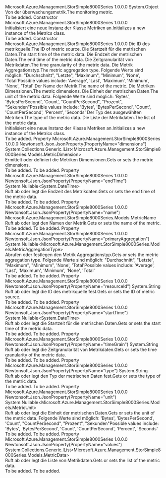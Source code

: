 <Type Name="Metrics" FullName="Microsoft.Azure.Management.StorSimple8000Series.Models.Metrics">
  <TypeSignature Language="C#" Value="public class Metrics" />
  <TypeSignature Language="ILAsm" Value=".class public auto ansi beforefieldinit Metrics extends System.Object" />
  <TypeSignature Language="DocId" Value="T:Microsoft.Azure.Management.StorSimple8000Series.Models.Metrics" />
  <TypeSignature Language="VB.NET" Value="Public Class Metrics" />
  <TypeSignature Language="F#" Value="type Metrics = class" />
  <AssemblyInfo>
    <AssemblyName>Microsoft.Azure.Management.StorSimple8000Series</AssemblyName>
    <AssemblyVersion>1.0.0.0</AssemblyVersion>
  </AssemblyInfo>
  <Base>
    <BaseTypeName>System.Object</BaseTypeName>
  </Base>
  <Interfaces />
  <Docs>
    <summary>
            <span data-ttu-id="54bcc-101">Von der überwachungsmetrik.</span><span class="sxs-lookup"><span data-stu-id="54bcc-101">The monitoring metric.</span></span>
            </summary>
    <remarks>To be added.</remarks>
  </Docs>
  <Members>
    <Member MemberName=".ctor">
      <MemberSignature Language="C#" Value="public Metrics ();" />
      <MemberSignature Language="ILAsm" Value=".method public hidebysig specialname rtspecialname instance void .ctor() cil managed" />
      <MemberSignature Language="DocId" Value="M:Microsoft.Azure.Management.StorSimple8000Series.Models.Metrics.#ctor" />
      <MemberSignature Language="VB.NET" Value="Public Sub New ()" />
      <MemberType>Constructor</MemberType>
      <AssemblyInfo>
        <AssemblyName>Microsoft.Azure.Management.StorSimple8000Series</AssemblyName>
        <AssemblyVersion>1.0.0.0</AssemblyVersion>
      </AssemblyInfo>
      <Parameters />
      <Docs>
        <summary>
            <span data-ttu-id="54bcc-102">Initialisiert eine neue Instanz der Klasse Metriken an.</span><span class="sxs-lookup"><span data-stu-id="54bcc-102">Initializes a new instance of the Metrics class.</span></span>
            </summary>
        <remarks>To be added.</remarks>
      </Docs>
    </Member>
    <Member MemberName=".ctor">
      <MemberSignature Language="C#" Value="public Metrics (string resourceId = null, Nullable&lt;DateTime&gt; startTime = null, Nullable&lt;DateTime&gt; endTime = null, string timeGrain = null, Nullable&lt;Microsoft.Azure.Management.StorSimple8000Series.Models.MetricAggregationType&gt; primaryAggregation = null, Microsoft.Azure.Management.StorSimple8000Series.Models.MetricName name = null, System.Collections.Generic.IList&lt;Microsoft.Azure.Management.StorSimple8000Series.Models.MetricDimension&gt; dimensions = null, Nullable&lt;Microsoft.Azure.Management.StorSimple8000Series.Models.MetricUnit&gt; unit = null, string type = null, System.Collections.Generic.IList&lt;Microsoft.Azure.Management.StorSimple8000Series.Models.MetricData&gt; values = null);" />
      <MemberSignature Language="ILAsm" Value=".method public hidebysig specialname rtspecialname instance void .ctor(string resourceId, valuetype System.Nullable`1&lt;valuetype System.DateTime&gt; startTime, valuetype System.Nullable`1&lt;valuetype System.DateTime&gt; endTime, string timeGrain, valuetype System.Nullable`1&lt;valuetype Microsoft.Azure.Management.StorSimple8000Series.Models.MetricAggregationType&gt; primaryAggregation, class Microsoft.Azure.Management.StorSimple8000Series.Models.MetricName name, class System.Collections.Generic.IList`1&lt;class Microsoft.Azure.Management.StorSimple8000Series.Models.MetricDimension&gt; dimensions, valuetype System.Nullable`1&lt;valuetype Microsoft.Azure.Management.StorSimple8000Series.Models.MetricUnit&gt; unit, string type, class System.Collections.Generic.IList`1&lt;class Microsoft.Azure.Management.StorSimple8000Series.Models.MetricData&gt; values) cil managed" />
      <MemberSignature Language="DocId" Value="M:Microsoft.Azure.Management.StorSimple8000Series.Models.Metrics.#ctor(System.String,System.Nullable{System.DateTime},System.Nullable{System.DateTime},System.String,System.Nullable{Microsoft.Azure.Management.StorSimple8000Series.Models.MetricAggregationType},Microsoft.Azure.Management.StorSimple8000Series.Models.MetricName,System.Collections.Generic.IList{Microsoft.Azure.Management.StorSimple8000Series.Models.MetricDimension},System.Nullable{Microsoft.Azure.Management.StorSimple8000Series.Models.MetricUnit},System.String,System.Collections.Generic.IList{Microsoft.Azure.Management.StorSimple8000Series.Models.MetricData})" />
      <MemberSignature Language="VB.NET" Value="Public Sub New (Optional resourceId As String = null, Optional startTime As Nullable(Of DateTime) = null, Optional endTime As Nullable(Of DateTime) = null, Optional timeGrain As String = null, Optional primaryAggregation As Nullable(Of MetricAggregationType) = null, Optional name As MetricName = null, Optional dimensions As IList(Of MetricDimension) = null, Optional unit As Nullable(Of MetricUnit) = null, Optional type As String = null, Optional values As IList(Of MetricData) = null)" />
      <MemberSignature Language="F#" Value="new Microsoft.Azure.Management.StorSimple8000Series.Models.Metrics : string * Nullable&lt;DateTime&gt; * Nullable&lt;DateTime&gt; * string * Nullable&lt;Microsoft.Azure.Management.StorSimple8000Series.Models.MetricAggregationType&gt; * Microsoft.Azure.Management.StorSimple8000Series.Models.MetricName * System.Collections.Generic.IList&lt;Microsoft.Azure.Management.StorSimple8000Series.Models.MetricDimension&gt; * Nullable&lt;Microsoft.Azure.Management.StorSimple8000Series.Models.MetricUnit&gt; * string * System.Collections.Generic.IList&lt;Microsoft.Azure.Management.StorSimple8000Series.Models.MetricData&gt; -&gt; Microsoft.Azure.Management.StorSimple8000Series.Models.Metrics" Usage="new Microsoft.Azure.Management.StorSimple8000Series.Models.Metrics (resourceId, startTime, endTime, timeGrain, primaryAggregation, name, dimensions, unit, type, values)" />
      <MemberType>Constructor</MemberType>
      <AssemblyInfo>
        <AssemblyName>Microsoft.Azure.Management.StorSimple8000Series</AssemblyName>
        <AssemblyVersion>1.0.0.0</AssemblyVersion>
      </AssemblyInfo>
      <Parameters>
        <Parameter Name="resourceId" Type="System.String" />
        <Parameter Name="startTime" Type="System.Nullable&lt;System.DateTime&gt;" />
        <Parameter Name="endTime" Type="System.Nullable&lt;System.DateTime&gt;" />
        <Parameter Name="timeGrain" Type="System.String" />
        <Parameter Name="primaryAggregation" Type="System.Nullable&lt;Microsoft.Azure.Management.StorSimple8000Series.Models.MetricAggregationType&gt;" />
        <Parameter Name="name" Type="Microsoft.Azure.Management.StorSimple8000Series.Models.MetricName" />
        <Parameter Name="dimensions" Type="System.Collections.Generic.IList&lt;Microsoft.Azure.Management.StorSimple8000Series.Models.MetricDimension&gt;" />
        <Parameter Name="unit" Type="System.Nullable&lt;Microsoft.Azure.Management.StorSimple8000Series.Models.MetricUnit&gt;" />
        <Parameter Name="type" Type="System.String" />
        <Parameter Name="values" Type="System.Collections.Generic.IList&lt;Microsoft.Azure.Management.StorSimple8000Series.Models.MetricData&gt;" />
      </Parameters>
      <Docs>
        <param name="resourceId"><span data-ttu-id="54bcc-103">Die ID des metrikquelle.</span><span class="sxs-lookup"><span data-stu-id="54bcc-103">The ID of metric source.</span></span></param>
        <param name="startTime"><span data-ttu-id="54bcc-104">Die Startzeit für die metrischen Daten.</span><span class="sxs-lookup"><span data-stu-id="54bcc-104">The start time of the metric data.</span></span></param>
        <param name="endTime"><span data-ttu-id="54bcc-105">Die Endzeit der metrischen Daten.</span><span class="sxs-lookup"><span data-stu-id="54bcc-105">The end time of the metric data.</span></span></param>
        <param name="timeGrain"><span data-ttu-id="54bcc-106">Die Zeitgranularität von Metrikdaten.</span><span class="sxs-lookup"><span data-stu-id="54bcc-106">The time granularity of the metric data.</span></span></param>
        <param name="primaryAggregation"><span data-ttu-id="54bcc-107">Die Metrik Aggregationstyp.</span><span class="sxs-lookup"><span data-stu-id="54bcc-107">The metric aggregation type.</span></span>
            <span data-ttu-id="54bcc-108">Folgende Werte sind möglich: "Durchschnitt", "Letzte", "Maximum", "Minimum", 'None', 'Total'</span><span class="sxs-lookup"><span data-stu-id="54bcc-108">Possible values include: 'Average', 'Last', 'Maximum', 'Minimum', 'None', 'Total'</span></span></param>
        <param name="name"><span data-ttu-id="54bcc-109">Der Name der Metrik.</span><span class="sxs-lookup"><span data-stu-id="54bcc-109">The name of the metric.</span></span></param>
        <param name="dimensions"><span data-ttu-id="54bcc-110">Die Metriken Dimensionen.</span><span class="sxs-lookup"><span data-stu-id="54bcc-110">The metric dimensions.</span></span></param>
        <param name="unit"><span data-ttu-id="54bcc-111">Die Einheit der metrischen Daten.</span><span class="sxs-lookup"><span data-stu-id="54bcc-111">The unit of the metric data.</span></span> <span data-ttu-id="54bcc-112">Folgende Werte sind möglich: 'Bytes', 'BytesPerSecond', 'Count', "CountPerSecond", "Prozent", "Sekunden"</span><span class="sxs-lookup"><span data-stu-id="54bcc-112">Possible values include: 'Bytes', 'BytesPerSecond', 'Count', 'CountPerSecond', 'Percent', 'Seconds'</span></span></param>
        <param name="type"><span data-ttu-id="54bcc-113">Der Typ des ausgewählten Metriken.</span><span class="sxs-lookup"><span data-stu-id="54bcc-113">The type of the metric data.</span></span></param>
        <param name="values"><span data-ttu-id="54bcc-114">Die Liste der Metrikdaten.</span><span class="sxs-lookup"><span data-stu-id="54bcc-114">The list of the metric data.</span></span></param>
        <summary>
            <span data-ttu-id="54bcc-115">Initialisiert eine neue Instanz der Klasse Metriken an.</span><span class="sxs-lookup"><span data-stu-id="54bcc-115">Initializes a new instance of the Metrics class.</span></span>
            </summary>
        <remarks>To be added.</remarks>
      </Docs>
    </Member>
    <Member MemberName="Dimensions">
      <MemberSignature Language="C#" Value="public System.Collections.Generic.IList&lt;Microsoft.Azure.Management.StorSimple8000Series.Models.MetricDimension&gt; Dimensions { get; set; }" />
      <MemberSignature Language="ILAsm" Value=".property instance class System.Collections.Generic.IList`1&lt;class Microsoft.Azure.Management.StorSimple8000Series.Models.MetricDimension&gt; Dimensions" />
      <MemberSignature Language="DocId" Value="P:Microsoft.Azure.Management.StorSimple8000Series.Models.Metrics.Dimensions" />
      <MemberSignature Language="VB.NET" Value="Public Property Dimensions As IList(Of MetricDimension)" />
      <MemberSignature Language="F#" Value="member this.Dimensions : System.Collections.Generic.IList&lt;Microsoft.Azure.Management.StorSimple8000Series.Models.MetricDimension&gt; with get, set" Usage="Microsoft.Azure.Management.StorSimple8000Series.Models.Metrics.Dimensions" />
      <MemberType>Property</MemberType>
      <AssemblyInfo>
        <AssemblyName>Microsoft.Azure.Management.StorSimple8000Series</AssemblyName>
        <AssemblyVersion>1.0.0.0</AssemblyVersion>
      </AssemblyInfo>
      <Attributes>
        <Attribute>
          <AttributeName>Newtonsoft.Json.JsonProperty(PropertyName="dimensions")</AttributeName>
        </Attribute>
      </Attributes>
      <ReturnValue>
        <ReturnType>System.Collections.Generic.IList&lt;Microsoft.Azure.Management.StorSimple8000Series.Models.MetricDimension&gt;</ReturnType>
      </ReturnValue>
      <Docs>
        <summary>
            <span data-ttu-id="54bcc-116">Ermittelt oder definiert die Metriken Dimensionen.</span><span class="sxs-lookup"><span data-stu-id="54bcc-116">Gets or sets the metric dimensions.</span></span>
            </summary>
        <value>To be added.</value>
        <remarks>To be added.</remarks>
      </Docs>
    </Member>
    <Member MemberName="EndTime">
      <MemberSignature Language="C#" Value="public Nullable&lt;DateTime&gt; EndTime { get; set; }" />
      <MemberSignature Language="ILAsm" Value=".property instance valuetype System.Nullable`1&lt;valuetype System.DateTime&gt; EndTime" />
      <MemberSignature Language="DocId" Value="P:Microsoft.Azure.Management.StorSimple8000Series.Models.Metrics.EndTime" />
      <MemberSignature Language="VB.NET" Value="Public Property EndTime As Nullable(Of DateTime)" />
      <MemberSignature Language="F#" Value="member this.EndTime : Nullable&lt;DateTime&gt; with get, set" Usage="Microsoft.Azure.Management.StorSimple8000Series.Models.Metrics.EndTime" />
      <MemberType>Property</MemberType>
      <AssemblyInfo>
        <AssemblyName>Microsoft.Azure.Management.StorSimple8000Series</AssemblyName>
        <AssemblyVersion>1.0.0.0</AssemblyVersion>
      </AssemblyInfo>
      <Attributes>
        <Attribute>
          <AttributeName>Newtonsoft.Json.JsonProperty(PropertyName="endTime")</AttributeName>
        </Attribute>
      </Attributes>
      <ReturnValue>
        <ReturnType>System.Nullable&lt;System.DateTime&gt;</ReturnType>
      </ReturnValue>
      <Docs>
        <summary>
            <span data-ttu-id="54bcc-117">Ruft ab oder legt die Endzeit des Metrikdaten.</span><span class="sxs-lookup"><span data-stu-id="54bcc-117">Gets or sets the end time of the metric data.</span></span>
            </summary>
        <value>To be added.</value>
        <remarks>To be added.</remarks>
      </Docs>
    </Member>
    <Member MemberName="Name">
      <MemberSignature Language="C#" Value="public Microsoft.Azure.Management.StorSimple8000Series.Models.MetricName Name { get; set; }" />
      <MemberSignature Language="ILAsm" Value=".property instance class Microsoft.Azure.Management.StorSimple8000Series.Models.MetricName Name" />
      <MemberSignature Language="DocId" Value="P:Microsoft.Azure.Management.StorSimple8000Series.Models.Metrics.Name" />
      <MemberSignature Language="VB.NET" Value="Public Property Name As MetricName" />
      <MemberSignature Language="F#" Value="member this.Name : Microsoft.Azure.Management.StorSimple8000Series.Models.MetricName with get, set" Usage="Microsoft.Azure.Management.StorSimple8000Series.Models.Metrics.Name" />
      <MemberType>Property</MemberType>
      <AssemblyInfo>
        <AssemblyName>Microsoft.Azure.Management.StorSimple8000Series</AssemblyName>
        <AssemblyVersion>1.0.0.0</AssemblyVersion>
      </AssemblyInfo>
      <Attributes>
        <Attribute>
          <AttributeName>Newtonsoft.Json.JsonProperty(PropertyName="name")</AttributeName>
        </Attribute>
      </Attributes>
      <ReturnValue>
        <ReturnType>Microsoft.Azure.Management.StorSimple8000Series.Models.MetricName</ReturnType>
      </ReturnValue>
      <Docs>
        <summary>
            <span data-ttu-id="54bcc-118">Ruft ab oder legt den Namen der Metrik.</span><span class="sxs-lookup"><span data-stu-id="54bcc-118">Gets or sets the name of the metric.</span></span>
            </summary>
        <value>To be added.</value>
        <remarks>To be added.</remarks>
      </Docs>
    </Member>
    <Member MemberName="PrimaryAggregation">
      <MemberSignature Language="C#" Value="public Nullable&lt;Microsoft.Azure.Management.StorSimple8000Series.Models.MetricAggregationType&gt; PrimaryAggregation { get; set; }" />
      <MemberSignature Language="ILAsm" Value=".property instance valuetype System.Nullable`1&lt;valuetype Microsoft.Azure.Management.StorSimple8000Series.Models.MetricAggregationType&gt; PrimaryAggregation" />
      <MemberSignature Language="DocId" Value="P:Microsoft.Azure.Management.StorSimple8000Series.Models.Metrics.PrimaryAggregation" />
      <MemberSignature Language="VB.NET" Value="Public Property PrimaryAggregation As Nullable(Of MetricAggregationType)" />
      <MemberSignature Language="F#" Value="member this.PrimaryAggregation : Nullable&lt;Microsoft.Azure.Management.StorSimple8000Series.Models.MetricAggregationType&gt; with get, set" Usage="Microsoft.Azure.Management.StorSimple8000Series.Models.Metrics.PrimaryAggregation" />
      <MemberType>Property</MemberType>
      <AssemblyInfo>
        <AssemblyName>Microsoft.Azure.Management.StorSimple8000Series</AssemblyName>
        <AssemblyVersion>1.0.0.0</AssemblyVersion>
      </AssemblyInfo>
      <Attributes>
        <Attribute>
          <AttributeName>Newtonsoft.Json.JsonProperty(PropertyName="primaryAggregation")</AttributeName>
        </Attribute>
      </Attributes>
      <ReturnValue>
        <ReturnType>System.Nullable&lt;Microsoft.Azure.Management.StorSimple8000Series.Models.MetricAggregationType&gt;</ReturnType>
      </ReturnValue>
      <Docs>
        <summary>
            <span data-ttu-id="54bcc-119">Abrufen oder festlegen den Metrik Aggregationstyp.</span><span class="sxs-lookup"><span data-stu-id="54bcc-119">Gets or sets the metric aggregation type.</span></span> <span data-ttu-id="54bcc-120">Folgende Werte sind möglich: "Durchschnitt", "Letzte", "Maximum", "Minimum", 'None', 'Total'</span><span class="sxs-lookup"><span data-stu-id="54bcc-120">Possible values include: 'Average', 'Last', 'Maximum', 'Minimum', 'None', 'Total'</span></span>
            </summary>
        <value>To be added.</value>
        <remarks>To be added.</remarks>
      </Docs>
    </Member>
    <Member MemberName="ResourceId">
      <MemberSignature Language="C#" Value="public string ResourceId { get; set; }" />
      <MemberSignature Language="ILAsm" Value=".property instance string ResourceId" />
      <MemberSignature Language="DocId" Value="P:Microsoft.Azure.Management.StorSimple8000Series.Models.Metrics.ResourceId" />
      <MemberSignature Language="VB.NET" Value="Public Property ResourceId As String" />
      <MemberSignature Language="F#" Value="member this.ResourceId : string with get, set" Usage="Microsoft.Azure.Management.StorSimple8000Series.Models.Metrics.ResourceId" />
      <MemberType>Property</MemberType>
      <AssemblyInfo>
        <AssemblyName>Microsoft.Azure.Management.StorSimple8000Series</AssemblyName>
        <AssemblyVersion>1.0.0.0</AssemblyVersion>
      </AssemblyInfo>
      <Attributes>
        <Attribute>
          <AttributeName>Newtonsoft.Json.JsonProperty(PropertyName="resourceId")</AttributeName>
        </Attribute>
      </Attributes>
      <ReturnValue>
        <ReturnType>System.String</ReturnType>
      </ReturnValue>
      <Docs>
        <summary>
            <span data-ttu-id="54bcc-121">Ruft ab oder legt die ID des metrikquelle fest.</span><span class="sxs-lookup"><span data-stu-id="54bcc-121">Gets or sets the ID of metric source.</span></span>
            </summary>
        <value>To be added.</value>
        <remarks>To be added.</remarks>
      </Docs>
    </Member>
    <Member MemberName="StartTime">
      <MemberSignature Language="C#" Value="public Nullable&lt;DateTime&gt; StartTime { get; set; }" />
      <MemberSignature Language="ILAsm" Value=".property instance valuetype System.Nullable`1&lt;valuetype System.DateTime&gt; StartTime" />
      <MemberSignature Language="DocId" Value="P:Microsoft.Azure.Management.StorSimple8000Series.Models.Metrics.StartTime" />
      <MemberSignature Language="VB.NET" Value="Public Property StartTime As Nullable(Of DateTime)" />
      <MemberSignature Language="F#" Value="member this.StartTime : Nullable&lt;DateTime&gt; with get, set" Usage="Microsoft.Azure.Management.StorSimple8000Series.Models.Metrics.StartTime" />
      <MemberType>Property</MemberType>
      <AssemblyInfo>
        <AssemblyName>Microsoft.Azure.Management.StorSimple8000Series</AssemblyName>
        <AssemblyVersion>1.0.0.0</AssemblyVersion>
      </AssemblyInfo>
      <Attributes>
        <Attribute>
          <AttributeName>Newtonsoft.Json.JsonProperty(PropertyName="startTime")</AttributeName>
        </Attribute>
      </Attributes>
      <ReturnValue>
        <ReturnType>System.Nullable&lt;System.DateTime&gt;</ReturnType>
      </ReturnValue>
      <Docs>
        <summary>
            <span data-ttu-id="54bcc-122">Ruft ab oder legt die Startzeit für die metrischen Daten.</span><span class="sxs-lookup"><span data-stu-id="54bcc-122">Gets or sets the start time of the metric data.</span></span>
            </summary>
        <value>To be added.</value>
        <remarks>To be added.</remarks>
      </Docs>
    </Member>
    <Member MemberName="TimeGrain">
      <MemberSignature Language="C#" Value="public string TimeGrain { get; set; }" />
      <MemberSignature Language="ILAsm" Value=".property instance string TimeGrain" />
      <MemberSignature Language="DocId" Value="P:Microsoft.Azure.Management.StorSimple8000Series.Models.Metrics.TimeGrain" />
      <MemberSignature Language="VB.NET" Value="Public Property TimeGrain As String" />
      <MemberSignature Language="F#" Value="member this.TimeGrain : string with get, set" Usage="Microsoft.Azure.Management.StorSimple8000Series.Models.Metrics.TimeGrain" />
      <MemberType>Property</MemberType>
      <AssemblyInfo>
        <AssemblyName>Microsoft.Azure.Management.StorSimple8000Series</AssemblyName>
        <AssemblyVersion>1.0.0.0</AssemblyVersion>
      </AssemblyInfo>
      <Attributes>
        <Attribute>
          <AttributeName>Newtonsoft.Json.JsonProperty(PropertyName="timeGrain")</AttributeName>
        </Attribute>
      </Attributes>
      <ReturnValue>
        <ReturnType>System.String</ReturnType>
      </ReturnValue>
      <Docs>
        <summary>
            <span data-ttu-id="54bcc-123">Ruft ab oder legt die Zeitgranularität von Metrikdaten.</span><span class="sxs-lookup"><span data-stu-id="54bcc-123">Gets or sets the time granularity of the metric data.</span></span>
            </summary>
        <value>To be added.</value>
        <remarks>To be added.</remarks>
      </Docs>
    </Member>
    <Member MemberName="Type">
      <MemberSignature Language="C#" Value="public string Type { get; set; }" />
      <MemberSignature Language="ILAsm" Value=".property instance string Type" />
      <MemberSignature Language="DocId" Value="P:Microsoft.Azure.Management.StorSimple8000Series.Models.Metrics.Type" />
      <MemberSignature Language="VB.NET" Value="Public Property Type As String" />
      <MemberSignature Language="F#" Value="member this.Type : string with get, set" Usage="Microsoft.Azure.Management.StorSimple8000Series.Models.Metrics.Type" />
      <MemberType>Property</MemberType>
      <AssemblyInfo>
        <AssemblyName>Microsoft.Azure.Management.StorSimple8000Series</AssemblyName>
        <AssemblyVersion>1.0.0.0</AssemblyVersion>
      </AssemblyInfo>
      <Attributes>
        <Attribute>
          <AttributeName>Newtonsoft.Json.JsonProperty(PropertyName="type")</AttributeName>
        </Attribute>
      </Attributes>
      <ReturnValue>
        <ReturnType>System.String</ReturnType>
      </ReturnValue>
      <Docs>
        <summary>
            <span data-ttu-id="54bcc-124">Ruft ab oder legt den Typ der metrischen Daten fest.</span><span class="sxs-lookup"><span data-stu-id="54bcc-124">Gets or sets the type of the metric data.</span></span>
            </summary>
        <value>To be added.</value>
        <remarks>To be added.</remarks>
      </Docs>
    </Member>
    <Member MemberName="Unit">
      <MemberSignature Language="C#" Value="public Nullable&lt;Microsoft.Azure.Management.StorSimple8000Series.Models.MetricUnit&gt; Unit { get; set; }" />
      <MemberSignature Language="ILAsm" Value=".property instance valuetype System.Nullable`1&lt;valuetype Microsoft.Azure.Management.StorSimple8000Series.Models.MetricUnit&gt; Unit" />
      <MemberSignature Language="DocId" Value="P:Microsoft.Azure.Management.StorSimple8000Series.Models.Metrics.Unit" />
      <MemberSignature Language="VB.NET" Value="Public Property Unit As Nullable(Of MetricUnit)" />
      <MemberSignature Language="F#" Value="member this.Unit : Nullable&lt;Microsoft.Azure.Management.StorSimple8000Series.Models.MetricUnit&gt; with get, set" Usage="Microsoft.Azure.Management.StorSimple8000Series.Models.Metrics.Unit" />
      <MemberType>Property</MemberType>
      <AssemblyInfo>
        <AssemblyName>Microsoft.Azure.Management.StorSimple8000Series</AssemblyName>
        <AssemblyVersion>1.0.0.0</AssemblyVersion>
      </AssemblyInfo>
      <Attributes>
        <Attribute>
          <AttributeName>Newtonsoft.Json.JsonProperty(PropertyName="unit")</AttributeName>
        </Attribute>
      </Attributes>
      <ReturnValue>
        <ReturnType>System.Nullable&lt;Microsoft.Azure.Management.StorSimple8000Series.Models.MetricUnit&gt;</ReturnType>
      </ReturnValue>
      <Docs>
        <summary>
            <span data-ttu-id="54bcc-125">Ruft ab oder legt die Einheit der metrischen Daten.</span><span class="sxs-lookup"><span data-stu-id="54bcc-125">Gets or sets the unit of the metric data.</span></span> <span data-ttu-id="54bcc-126">Folgende Werte sind möglich: 'Bytes', 'BytesPerSecond', 'Count', "CountPerSecond", "Prozent", "Sekunden"</span><span class="sxs-lookup"><span data-stu-id="54bcc-126">Possible values include: 'Bytes', 'BytesPerSecond', 'Count', 'CountPerSecond', 'Percent', 'Seconds'</span></span>
            </summary>
        <value>To be added.</value>
        <remarks>To be added.</remarks>
      </Docs>
    </Member>
    <Member MemberName="Values">
      <MemberSignature Language="C#" Value="public System.Collections.Generic.IList&lt;Microsoft.Azure.Management.StorSimple8000Series.Models.MetricData&gt; Values { get; set; }" />
      <MemberSignature Language="ILAsm" Value=".property instance class System.Collections.Generic.IList`1&lt;class Microsoft.Azure.Management.StorSimple8000Series.Models.MetricData&gt; Values" />
      <MemberSignature Language="DocId" Value="P:Microsoft.Azure.Management.StorSimple8000Series.Models.Metrics.Values" />
      <MemberSignature Language="VB.NET" Value="Public Property Values As IList(Of MetricData)" />
      <MemberSignature Language="F#" Value="member this.Values : System.Collections.Generic.IList&lt;Microsoft.Azure.Management.StorSimple8000Series.Models.MetricData&gt; with get, set" Usage="Microsoft.Azure.Management.StorSimple8000Series.Models.Metrics.Values" />
      <MemberType>Property</MemberType>
      <AssemblyInfo>
        <AssemblyName>Microsoft.Azure.Management.StorSimple8000Series</AssemblyName>
        <AssemblyVersion>1.0.0.0</AssemblyVersion>
      </AssemblyInfo>
      <Attributes>
        <Attribute>
          <AttributeName>Newtonsoft.Json.JsonProperty(PropertyName="values")</AttributeName>
        </Attribute>
      </Attributes>
      <ReturnValue>
        <ReturnType>System.Collections.Generic.IList&lt;Microsoft.Azure.Management.StorSimple8000Series.Models.MetricData&gt;</ReturnType>
      </ReturnValue>
      <Docs>
        <summary>
            <span data-ttu-id="54bcc-127">Ruft ab oder legt die Liste von Metrikdaten.</span><span class="sxs-lookup"><span data-stu-id="54bcc-127">Gets or sets the list of the metric data.</span></span>
            </summary>
        <value>To be added.</value>
        <remarks>To be added.</remarks>
      </Docs>
    </Member>
  </Members>
</Type>